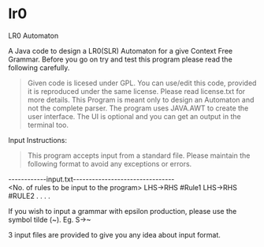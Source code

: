 # lr0
LR0 Automaton

A Java code to design a LR0(SLR) Automaton for a give Context Free Grammar. Before you go on try and test this program please read the following carefully.

> Given code is licesed under GPL. You can use/edit this code, provided it is reproduced under the same license. Please read license.txt for more details. 
> This Program is meant only to design an Automaton and not the complete parser.
> The program uses JAVA.AWT to create the user interface. The UI is optional and you can get an output in the terminal too.

Input Instructions:
> This program accepts input from a standard file. Please maintain the following format to avoid any exceptions or errors.

------------input.txt--------------------------------<br />
<No. of rules to be input to the program>
LHS->RHS #Rule1
LHS->RHS #RULE2
.
.
.
.

If you wish to input a grammar with epsilon production, please use the symbol tilde (~).
Eg. S->~

3 input files are provided to give you any idea about input format.


